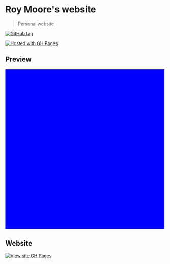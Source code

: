 # Roy Moore's website
> Personal website

[![GitHub tag](https://img.shields.io/github/tag/Tranquility2/Tranquility2.github.io?include_prereleases=&sort=semver)](https://github.com/Tranquility2/Tranquility2.github.io/releases/)

[![Hosted with GH Pages](https://img.shields.io/badge/Hosted_with-GitHub_Pages-blue?logo=github&logoColor=white)](https://pages.github.com/)


## Preview

<a href="https://tranquility2.github.io/">
    <img src="screenshot.png"
        alt="Sample screenshot"
        title="Go to site"
        width="500" />
</a>


## Website

[![View site GH Pages](https://img.shields.io/badge/View_site-GH_Pages-2ea44f?style=for-the-badge)](https://tranquility2.github.io/)

</div>


